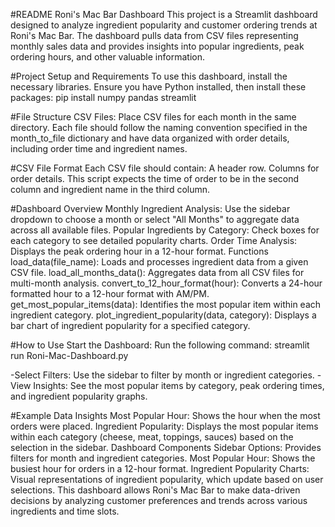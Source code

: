 #README
Roni's Mac Bar Dashboard
This project is a Streamlit dashboard designed to analyze ingredient popularity and customer ordering trends at Roni's Mac Bar.
The dashboard pulls data from CSV files representing monthly sales data and provides insights into popular ingredients, peak ordering hours, and other valuable information.

#Project Setup and Requirements
To use this dashboard, install the necessary libraries. Ensure you have Python installed, then install these packages:
pip install numpy pandas streamlit

#File Structure
CSV Files: Place CSV files for each month in the same directory. Each file should follow the naming convention specified in the month_to_file dictionary and 
have data organized with order details, including order time and ingredient names.

#CSV File Format
Each CSV file should contain:
A header row.
Columns for order details. This script expects the time of order to be in the second column and ingredient name in the third column.

#Dashboard Overview
Monthly Ingredient Analysis: Use the sidebar dropdown to choose a month or select "All Months" to aggregate data across all available files.
Popular Ingredients by Category: Check boxes for each category to see detailed popularity charts.
Order Time Analysis: Displays the peak ordering hour in a 12-hour format.
Functions
load_data(file_name): Loads and processes ingredient data from a given CSV file.
load_all_months_data(): Aggregates data from all CSV files for multi-month analysis.
convert_to_12_hour_format(hour): Converts a 24-hour formatted hour to a 12-hour format with AM/PM.
get_most_popular_items(data): Identifies the most popular item within each ingredient category.
plot_ingredient_popularity(data, category): Displays a bar chart of ingredient popularity for a specified category.

#How to Use
Start the Dashboard: Run the following command:
streamlit run Roni-Mac-Dashboard.py

-Select Filters: Use the sidebar to filter by month or ingredient categories.
-View Insights: See the most popular items by category, peak ordering times, and ingredient popularity graphs.

#Example Data Insights
Most Popular Hour: Shows the hour when the most orders were placed.
Ingredient Popularity: Displays the most popular items within each category (cheese, meat, toppings, sauces) based on the selection in the sidebar.
Dashboard Components
Sidebar Options: Provides filters for month and ingredient categories.
Most Popular Hour: Shows the busiest hour for orders in a 12-hour format.
Ingredient Popularity Charts: Visual representations of ingredient popularity, which update based on user selections.
This dashboard allows Roni's Mac Bar to make data-driven decisions by analyzing customer preferences and trends across various ingredients and time slots.
